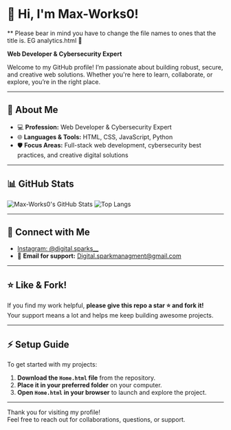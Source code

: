# 👋 Hi, I'm Max-Works0!

** Please bear in mind you have to change the file names to ones that the title is. EG analytics.html 🚀

**Web Developer & Cybersecurity Expert**

Welcome to my GitHub profile! I’m passionate about building robust, secure, and creative web solutions. Whether you're here to learn, collaborate, or explore, you’re in the right place.

---

## 🚀 About Me

- 💻 **Profession:** Web Developer & Cybersecurity Expert  
- 🌐 **Languages & Tools:** HTML, CSS, JavaScript, Python  
- 🛡️ **Focus Areas:** Full-stack web development, cybersecurity best practices, and creative digital solutions

---

## 📊 GitHub Stats

![Max-Works0's GitHub Stats](https://github-readme-stats.vercel.app/api?username=Max-Works0&show_icons=true&hide=contribs&theme=radical)
![Top Langs](https://github-readme-stats.vercel.app/api/top-langs/?username=Max-Works0&layout=compact&theme=radical)

---

## 📲 Connect with Me

- [Instagram: @digital.sparks__](https://instagram.com/digital.sparks__?igsh=Mmw3eWt1b2pia3E0&utm_-source=qr)
- 📧 **Email for support:** Digital.sparkmanagment@gmail.com

---

## ⭐ Like & Fork!

If you find my work helpful, **please give this repo a star ⭐ and fork it!**  
Your support means a lot and helps me keep building awesome projects.

---

## ⚡ Setup Guide

To get started with my projects:

1. **Download the `Home.html` file** from the repository.
2. **Place it in your preferred folder** on your computer.
3. **Open `Home.html` in your browser** to launch and explore the project.

---

Thank you for visiting my profile!  
Feel free to reach out for collaborations, questions, or support.
